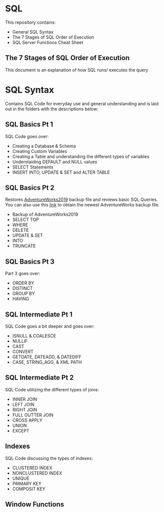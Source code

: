 # SQL
This repository contains:
- General SQL Syntax
- The 7 Stages of SQL Order of Execution
- SQL Server Functions Cheat Sheet

## The 7 Stages of SQL Order of Execution
This document is an explanation of how SQL runs/ executes the query

# SQL Syntax
Contains SQL Code for everyday use and general understanding and is laid out in the folders with the descriptions below:

## SQL Basics Pt 1
SQL Code goes over:
- Creating a Database & Schema
- Creating Custom Variables
- Creating a Table and understanding the different types of variables
- Understaiding DEFAULT and NULL values
- SELECT Statements
- INSERT INTO, UPDATE & SET and ALTER TABLE

## SQL Basics Pt 2
Restores [AdventureWorks2019](https://github.com/Microsoft/sql-server-samples/releases/download/adventureworks/AdventureWorks2019.bak) backup file and reviews basic SQL Queries. You can also use this [link](https://learn.microsoft.com/en-us/sql/samples/adventureworks-install-configure?view=sql-server-ver16&tabs=ssms) to obtain the newest AdventureWorks backup file.
- Backup of AdventureWorks2019
- SELECT TOP
- WHERE
- DELETE
- UPDATE & SET
- INTO
- TRUNCATE

## SQL Basics Pt 3
Part 3 goes over:
- ORDER BY
- DISTINCT
- GROUP BY
- HAVING

## SQL Intermediate Pt 1
SQL Code goes a bit deeper and goes over:
- ISNULL & COALESCE
- NULLIF
- CAST
- CONVERT
- GETDATE, DATEADD, & DATEDIFF
- CASE, STRING_AGG, & XML PATH

## SQL Intermediate Pt 2
SQL Code utilizing the different types of joins:
- INNER JOIN
- LEFT JOIN
- RIGHT JOIN
- FULL OUTTER JOIN
- CROSS APPLY
- UNION
- EXCEPT

## Indexes
SQL Code discussing the types of indexes:
- CLUSTERED INDEX
- NONCLUSTERED INDEX
- UNIQUE
- PRIMARY KEY
- COMPOSIT KEY

## Window Functions

